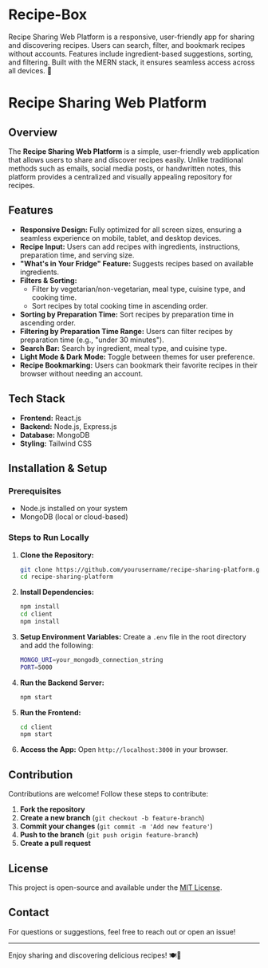 # Recipe-Box
Recipe Sharing Web Platform is a responsive, user-friendly app for sharing and discovering recipes. Users can search, filter, and bookmark recipes without accounts. Features include ingredient-based suggestions, sorting, and filtering. Built with the MERN stack, it ensures seamless access across all devices. 🚀
# Recipe Sharing Web Platform

## Overview
The **Recipe Sharing Web Platform** is a simple, user-friendly web application that allows users to share and discover recipes easily. Unlike traditional methods such as emails, social media posts, or handwritten notes, this platform provides a centralized and visually appealing repository for recipes.

## Features
- **Responsive Design:** Fully optimized for all screen sizes, ensuring a seamless experience on mobile, tablet, and desktop devices.
- **Recipe Input:** Users can add recipes with ingredients, instructions, preparation time, and serving size.
- **"What's in Your Fridge" Feature:** Suggests recipes based on available ingredients.
- **Filters & Sorting:**
  - Filter by vegetarian/non-vegetarian, meal type, cuisine type, and cooking time.
  - Sort recipes by total cooking time in ascending order.
- **Sorting by Preparation Time:** Sort recipes by preparation time in ascending order.
- **Filtering by Preparation Time Range:** Users can filter recipes by preparation time (e.g., "under 30 minutes").
- **Search Bar:** Search by ingredient, meal type, and cuisine type.
- **Light Mode & Dark Mode:** Toggle between themes for user preference.
- **Recipe Bookmarking:** Users can bookmark their favorite recipes in their browser without needing an account.

## Tech Stack
- **Frontend:** React.js
- **Backend:** Node.js, Express.js
- **Database:** MongoDB
- **Styling:** Tailwind CSS

## Installation & Setup
### Prerequisites
- Node.js installed on your system
- MongoDB (local or cloud-based)

### Steps to Run Locally
1. **Clone the Repository:**
   ```sh
   git clone https://github.com/yourusername/recipe-sharing-platform.git
   cd recipe-sharing-platform
   ```

2. **Install Dependencies:**
   ```sh
   npm install
   cd client
   npm install
   ```

3. **Setup Environment Variables:**
   Create a `.env` file in the root directory and add the following:
   ```sh
   MONGO_URI=your_mongodb_connection_string
   PORT=5000
   ```

4. **Run the Backend Server:**
   ```sh
   npm start
   ```

5. **Run the Frontend:**
   ```sh
   cd client
   npm start
   ```

6. **Access the App:**
   Open `http://localhost:3000` in your browser.

## Contribution
Contributions are welcome! Follow these steps to contribute:
1. **Fork the repository**
2. **Create a new branch** (`git checkout -b feature-branch`)
3. **Commit your changes** (`git commit -m 'Add new feature'`)
4. **Push to the branch** (`git push origin feature-branch`)
5. **Create a pull request**

## License
This project is open-source and available under the [MIT License](LICENSE).

## Contact
For questions or suggestions, feel free to reach out or open an issue!

---
Enjoy sharing and discovering delicious recipes! 🍽️🚀

